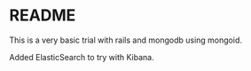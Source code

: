 # README

This is a very basic trial with rails and mongodb using mongoid. 

Added ElasticSearch to try with Kibana.

